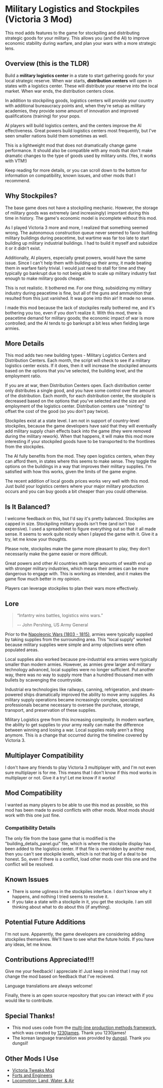 # Military Logistics and Stockpiles (Victoria 3 Mod)

This mod adds features to the game for stockpiling and distributing strategic goods for your military. This allows you (and the AI) to improve economic stability during warfare, and plan your wars with a more strategic lens.

## Overview (this is the TLDR)

Build a **military logistics center** in a state to start gathering goods for your local strategic reserve. When war starts, **distribution centers** will open in states with a logistics center. These will distribute your reserve into the local market. When war ends, the distribution centers close.

In addition to stockpiling goods, logistics centers will provide your country with additional bureaucracy points and, when they're setup as military academies, they provide some amount of innovation and improved qualifications (training) for your pops.

AI players will build logistics centers, and the centers improve the AI effectiveness. Great powers build logistics centers most frequently, but I've seen smaller nations build them sometimes as well.

This is a lightweight mod that does not dramatically change game performance. It should also be compatible with any mods that don't make dramatic changes to the type of goods used by military units. (Yes, it works with VTM!)

Keep reading for more details, or you can scroll down to the bottom for information on compatibility, known issues, and other mods that I recommend.

## Why Stockpiles?

The base game does not have a stockpiling mechanic. However, the storage of military goods was extremely (and increasingly) important during this time in history. The game's economic model is incomplete without this mod.

As I played Victoria 3 more and more, I realized that something seemed wrong. The autonomous construction queue never seemed to favor building military buildings during peacetime, but wartime was far too late to start building up military industrial buildings. I had to build it myself and subsidize it or it didn't exist.

Additionally, AI players, especially great powers, would have the same issue. Since I can't help them with building up their army, it made beating them in warfare fairly trivial. I would just need to stall for time and they typically go bankrupt due to not being able to scale up military industry fast enough to make military goods cheaper.

This is not realistic. It bothered me. For one thing, subsidizing my military industry during peacetime is fine, but all of the guns and ammunition that resulted from this just vanished. It was gone into thin air! It made no sense.

I made this mod because the lack of stockpiles really bothered me, and it's bothering you too, even if you don't realize it. With this mod, there is peacetime demand for military goods; the economic impact of war is more controlled; and the AI tends to go bankrupt a bit less when fielding large armies.

## More Details

This mod adds two new building types - Military Logistics Centers and Distribution Centers. Each month, the script will check to see if a military logistics center exists. If it does, then it will increase the stockpiled amounts based on the options that you've selected, the building level, and the employment ratio.

If you are at war, then Distribution Centers open. Each distribution center only distributes a single good, and you have some control over the amount of the distribution. Each month, for each distribution center, the stockpile is decreased based on the options that you've selected and the size and employment of the logistics center. Distribution centers use "minting" to offset the cost of the good (so you don't pay twice).

Stockpiles exist at a state level. I am not in support of country-level stockpiles, because the game developers have said that they will eventually add military supply chain effects back into the game (they were removed during the military rework). When that happens, it will make this mod more interesting if your stockpiled goods have to be transported to the frontlines from the stockpiles.

The AI fully benefits from the mod. They open logistics centers, when they can afford them, in states where this seems to make sense. They toggle the options on the buildings in a way that improves their military supplies. I'm satisfied with how this works, given the limits of the game engine.

The recent addition of local goods prices works very well with this mod. Just build your logistics centers where your major military production occurs and you can buy goods a bit cheaper than you could otherwise.

## Is It Balanced?

I welcome feedback on this, but I'd say it's pretty balanced. Stockpiles are capped in size. Stockpiling military goods isn't free (and isn't too expensive). I used a spreadsheet to figure everything out so that it all made sense. It seems to work quite nicely when I played the game with it. Give it a try, let me know your thoughts.

Please note, stockpiles make the game more pleasant to play, they don't necessarily make the game easier or more difficult. 

Great powers and other AI countries with large amounts of wealth end up with stronger military industries, which means their armies can be more dangerous to engage with. This is working as intended, and it makes the game flow much better in my opinion.

Players can leverage stockpiles to plan their wars more effectively. 

## Lore

> “Infantry wins battles, logistics wins wars.”
>
> -- John Pershing, US Army General

Prior to the [Napoleonic Wars (1803 - 1815)](https://en.wikipedia.org/wiki/Napoleonic_Wars), armies were typically supplied by taking supplies from the surrounding area. This "local supply" worked because military supplies were simple and army objectives were often populated areas.

Local supplies also worked because pre-industrial era armies were typically smaller than modern armies. However, as armies grew larger and military technology advanced, local supplies were no longer sufficient. Put another way, there was no way to supply more than a hundred thousand men with bullets by scavenging the countryside.

Industrial era technologies like railways, canning, refrigeration, and steam-powered ships dramatically improved the ability to move army supplies. As military supply operations became increasingly complex, specialized professionals became necessary to oversee the purchase, storage, transport, and preservation of these supplies.

Military Logistics grew from this increasing complexity. In modern warfare, the ability to get supplies to your army really can make the difference between winning and losing a war. Local supplies really aren't a thing anymore. This is a change that occurred during the timeline covered by Victoria 3.

## Multiplayer Compatibility

I don't have any friends to play Victoria 3 multiplayer with, and I'm not even sure multiplayer is for me. This means that I don't know if this mod works in multiplayer or not. Give it a try! Let me know if it works!

## Mod Compatibility

I wanted as many players to be able to use this mod as possible, so this mod has been made to avoid conflicts with other mods. Most mods should work with this one just fine. 

### Compatibility Details

The only file from the base game that is modified is the "building_details_panel.gui" file, which is where the stockpile display has been added to the logistics center. If that file is overridden by another mod, then you can't see stockpile levels, which is not that big of a deal to be honest. So, even if there is a conflict, load other mods over this one and the conflict will be resolved.

## Known Issues

* There is some ugliness in the stockpiles interface. I don't know why it happens, and nothing I tried seems to resolve it.
* If you take a state with a stockpile in it, you get the stockpile. I am still thinking about what to do about this (if anything).

## Potential Future Additions

I'm not sure. Apparently, the game developers are considering adding stockpiles themselves. We'll have to see what the future holds. If you have any ideas, let me know.

## Contributions Appreciated!!!

Give me your feedback! I appreciate it! Just keep in mind that I may not change the mod based on feedback that I've recieved.

Language translations are always welcome! 

Finally, there is an open source repository that you can interact with if you would like to contribute.

## Special Thanks!

* This mod uses code from the [multi-line production methods framework](https://github.com/1230james/vic3-multi-line-pms-framework), which was created by [1230james](https://github.com/1230james). Thank you 1230james!
* The korean language translation was provided by [dungsil](https://github.com/dungsil). Thank you dungsil!

## Other Mods I Use

* [Victoria Tweaks Mod](https://steamcommunity.com/sharedfiles/filedetails/?id=2935989855)
* [Forts and Engineers](https://steamcommunity.com/sharedfiles/filedetails/?id=3005432154)
* [Locomotion: Land, Water, & Air](https://steamcommunity.com/sharedfiles/filedetails/?id=3032533792)